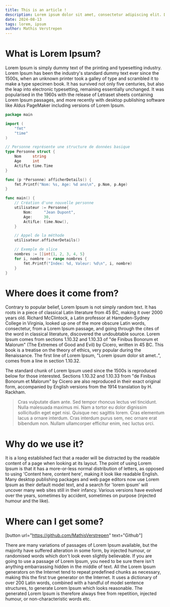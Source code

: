 ```yaml
---
title: This is an article !
description: Lorem ipsum dolor sit amet, consectetur adipiscing elit. Donec nec odio vitae nunc.
date: 2024-08-13
tags: lorem, ipsum
author: Mathis Verstrepen
---
```


# What is Lorem Ipsum? 

Lorem Ipsum is simply dummy text of the printing and  typesetting industry. Lorem Ipsum has been the industry's standard dummy text ever since the 1500s, when an unknown printer took a galley of  type and scrambled it to make a type specimen book. It has survived not  only five centuries, but also the leap into electronic typesetting,  remaining essentially unchanged. It was popularised in the 1960s with  the release of Letraset sheets containing Lorem Ipsum passages, and more recently with desktop publishing software like Aldus PageMaker  including versions of Lorem Ipsum.

```go
package main

import (
    "fmt"
    "time"
)

// Personne représente une structure de données basique
type Personne struct {
    Nom     string
    Age     int
    ActifLe time.Time
}

func (p *Personne) afficherDetails() {
    fmt.Printf("Nom: %s, Age: %d ans\n", p.Nom, p.Age)
}

func main() {
    // Création d'une nouvelle personne
    utilisateur := Personne{
        Nom:     "Jean Dupont",
        Age:     30,
        ActifLe: time.Now(),
    }

    // Appel de la méthode
    utilisateur.afficherDetails()

    // Exemple de slice
    nombres := []int{1, 2, 3, 4, 5}
    for i, nombre := range nombres {
        fmt.Printf("Index: %d, Valeur: %d\n", i, nombre)
    }
}
```

# Where does it come from?

Contrary to popular belief, Lorem Ipsum is not simply random text. It has roots in a piece of classical Latin literature from 45 BC, making  it over 2000 years old. Richard McClintock, a Latin professor at  Hampden-Sydney College in Virginia, looked up one of the more obscure  Latin words, consectetur, from a Lorem Ipsum passage, and going through  the cites of the word in classical literature, discovered the  undoubtable source. Lorem Ipsum comes from sections 1.10.32 and 1.10.33  of "de Finibus Bonorum et Malorum" (The Extremes of Good and Evil) by  Cicero, written in 45 BC. This book is a treatise on the theory of  ethics, very popular during the Renaissance. The first line of Lorem  Ipsum, "Lorem ipsum dolor sit amet..", comes from a line in section  1.10.32.

The standard chunk of Lorem Ipsum used since the 1500s is reproduced below for those interested. Sections 1.10.32 and 1.10.33  from "de Finibus Bonorum et Malorum" by Cicero are also reproduced in  their exact original form, accompanied by English versions from the 1914 translation by H. Rackham.

> Cras vulputate diam ante. Sed tempor rhoncus lectus vel tincidunt. Nulla malesuada maximus mi. Nam a tortor eu dolor dignissim sollicitudin eget eget nisi. Quisque nec sagittis lorem. Cras elementum lacus a ornare  interdum. Cras interdum purus sem, nec ornare erat bibendum non. Nullam  ullamcorper efficitur enim, nec luctus orci.

# Why do we use it?

It is a long established fact that a reader will be distracted by the  readable content of a page when looking at its layout. The point of  using Lorem Ipsum is that it has a more-or-less normal distribution of  letters, as opposed to using 'Content here, content here', making it  look like readable English. Many desktop publishing packages and web  page editors now use Lorem Ipsum as their default model text, and a  search for 'lorem ipsum' will uncover many web sites still in their  infancy. Various versions have evolved over the years, sometimes by  accident, sometimes on purpose (injected humour and the like).

# Where can I get some?

[button url="https://github.com/MathisVerstrepen" text="Github"]

There are many variations of passages of Lorem Ipsum available, but  the majority have suffered alteration in some form, by injected humour,  or randomised words which don't look even slightly believable. If you  are going to use a passage of Lorem Ipsum, you need to be sure there  isn't anything embarrassing hidden in the middle of text. All the Lorem  Ipsum generators on the Internet tend to repeat predefined chunks as  necessary, making this the first true generator on the Internet. It uses a dictionary of over 200 Latin words, combined with a handful of model  sentence structures, to generate Lorem Ipsum which looks reasonable. The generated Lorem Ipsum is therefore always free from repetition,  injected humour, or non-characteristic words etc.